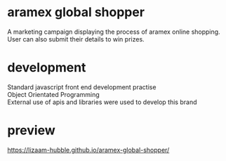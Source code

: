 # aramex global shopper
A marketing campaign displaying the process of aramex online shopping.<br>
User can also submit their details to win prizes.

# development
Standard javascript front end development practise <br>
Object Orientated Programming <br>
External use of apis and libraries were used to develop this brand

# preview
https://lizaam-hubble.github.io/aramex-global-shopper/
